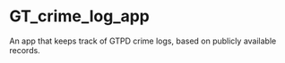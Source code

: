 # GT_crime_log_app
An app that keeps track of GTPD crime logs, based on publicly available records.
